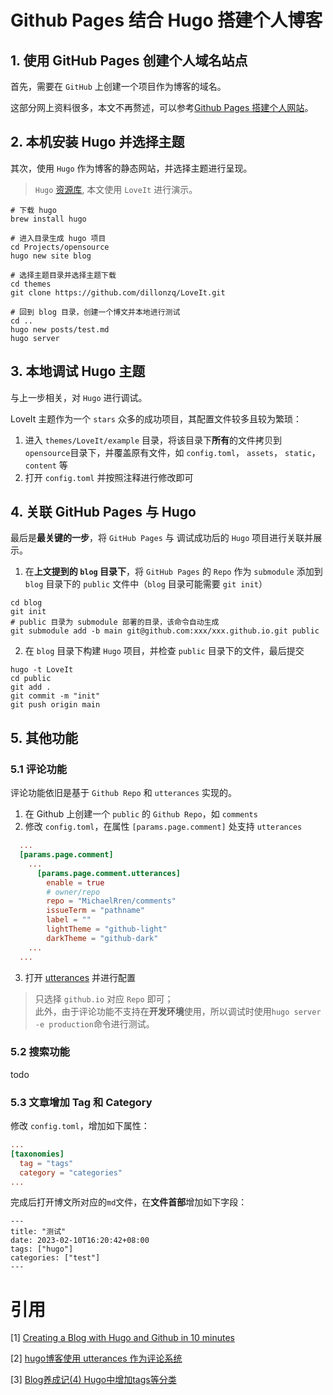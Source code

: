 # Github Pages 结合 Hugo 搭建个人博客


## 1. 使用 GitHub Pages 创建个人域名站点
首先，需要在 `GitHub` 上创建一个项目作为博客的域名。

这部分网上资料很多，本文不再赘述，可以参考[Github Pages 搭建个人网站](https://blog.csdn.net/zhuguanlin121/article/details/118409449)。


## 2. 本机安装 Hugo 并选择主题
其次，使用 `Hugo` 作为博客的静态网站，并选择主题进行呈现。
> `Hugo` [资源库](https://themes.gohugo.io/), 本文使用 `LoveIt` 进行演示。

```shell
# 下载 hugo
brew install hugo

# 进入目录生成 hugo 项目
cd Projects/opensource
hugo new site blog

# 选择主题目录并选择主题下载
cd themes
git clone https://github.com/dillonzq/LoveIt.git

# 回到 blog 目录，创建一个博文并本地进行测试
cd ..
hugo new posts/test.md
hugo server 
```

## 3. 本地调试 Hugo 主题
与上一步相关，对 `Hugo` 进行调试。

LoveIt 主题作为一个 `stars` 众多的成功项目，其配置文件较多且较为繁琐：

1. 进入 `themes/LoveIt/example` 目录，将该目录下**所有**的文件拷贝到`opensource`目录下，并覆盖原有文件，如 `config.toml`， `assets`， `static`，`content` 等
2. 打开 `config.toml` 并按照注释进行修改即可


## 4. 关联 GitHub Pages 与 Hugo
最后是**最关键的一步**，将 `GitHub Pages` 与 调试成功后的 `Hugo` 项目进行关联并展示。

1. 在**上文提到的 `blog` 目录下**，将 `GitHub Pages` 的 `Repo` 作为 `submodule` 添加到 `blog` 目录下的 `public` 文件中（`blog` 目录可能需要 `git init`）
```shell
cd blog
git init
# public 目录为 submodule 部署的目录，该命令自动生成
git submodule add -b main git@github.com:xxx/xxx.github.io.git public
```
2. 在 `blog` 目录下构建 `Hugo` 项目，并检查 `public` 目录下的文件，最后提交
```shell
hugo -t LoveIt
cd public
git add .
git commit -m "init"
git push origin main
```

## 5. 其他功能
### 5.1 评论功能
评论功能依旧是基于 `Github Repo` 和 `utterances` 实现的。
1. 在 Github 上创建一个 `public` 的 `Github Repo`，如 `comments`
2. 修改 `config.toml`，在属性 `[params.page.comment]` 处支持 `utterances`
```toml
  ...
  [params.page.comment]
    ...
      [params.page.comment.utterances]
        enable = true
        # owner/repo
        repo = "MichaelRren/comments"
        issueTerm = "pathname"
        label = ""
        lightTheme = "github-light"
        darkTheme = "github-dark"
    ...
  ...
```
3. 打开 [utterances](https://github.com/apps/utterances) 并进行配置

> 只选择 `github.io` 对应 `Repo` 即可；<br />
此外，由于评论功能不支持在**开发环境**使用，所以调试时使用`hugo server -e production`命令进行测试。

### 5.2 搜索功能
todo


### 5.3 文章增加 Tag 和 Category
修改 `config.toml`，增加如下属性：
```toml
...
[taxonomies]
  tag = "tags"
  category = "categories"
...
```

完成后打开博文所对应的`md`文件，在**文件首部**增加如下字段：

```plain
---
title: "测试"
date: 2023-02-10T16:20:42+08:00
tags: ["hugo"]
categories: ["test"]
---
```


# 引用
[1] [Creating a Blog with Hugo and Github in 10 minutes](https://www.youtube.com/watch?v=LIFvgrRxdt4)


[2] [hugo博客使用 utterances 作为评论系统](https://cloud.tencent.com/developer/article/1834230)


[3] [Blog养成记(4) Hugo中增加tags等分类](https://orianna-zzo.github.io/sci-tech/2018-01/blog%E5%85%BB%E6%88%90%E8%AE%B04-hugo%E4%B8%AD%E5%A2%9E%E5%8A%A0tags%E7%AD%89%E5%88%86%E7%B1%BB/)
